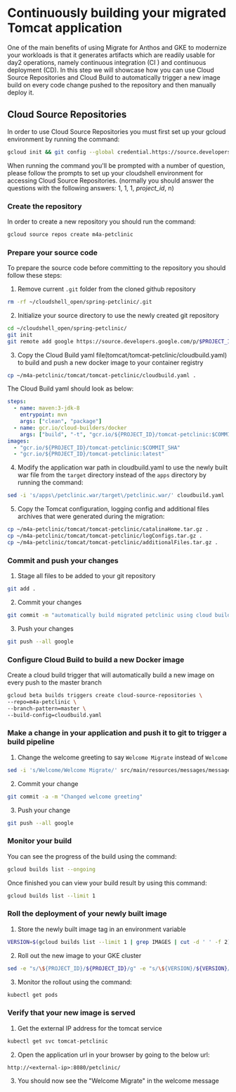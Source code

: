 # Continuously building your migrated Tomcat application
One of the main benefits of using Migrate for Anthos and GKE to modernize your workloads is that it generates artifacts which are readily usable for day2 operations, namely continuous integration (CI ) and continuous deployment (CD). In this step we will showcase how you can use Cloud Source Repositories and Cloud Build to automatically trigger a new image build on every code change pushed to the repository and then manually deploy it.
 
## Cloud Source Repositories
In order to use Cloud Source Repositories you must first set up your gcloud environment by running the command:
``` bash
gcloud init && git config --global credential.https://source.developers.google.com.helper gcloud.sh
```
When running the command you'll be prompted with a number of question, please follow the prompts to set up your cloudshell environment for accessing Cloud Source Repositories. (normally you should answer the questions with the following answers: 1, 1, 1, *project_id*, n)

### Create the repository
In order to create a new repository you should run the command:
``` bash
gcloud source repos create m4a-petclinic
``` 

### Prepare your source code
To prepare the source code before committing to the repository you should follow these steps:
1. Remove current `.git` folder from the cloned github repository
``` bash
rm -rf ~/cloudshell_open/spring-petclinic/.git
```
2. Initialize your source directory to use the newly created git repository
``` bash
cd ~/cloudshell_open/spring-petclinic/
git init
git remote add google https://source.developers.google.com/p/$PROJECT_ID/r/m4a-petclinic
```
3. Copy the Cloud Build yaml file(tomcat/tomcat-petclinic/cloudbuild.yaml) to build and push a new docker image to your container registry
``` bash
cp ~/m4a-petclinic/tomcat/tomcat-petclinic/cloudbuild.yaml .
```
The Cloud Build yaml should look as below:
``` yaml
steps:
  - name: maven:3-jdk-8
    entrypoint: mvn
    args: ["clean", "package"]
  - name: gcr.io/cloud-builders/docker
    args: ["build", "-t", "gcr.io/${PROJECT_ID}/tomcat-petclinic:$COMMIT_SHA", "-t", "gcr.io/${PROJECT_ID}/tomcat-petclinic:latest", "--build-arg=PETCLINIC_WAR_APP=apps/petclinic.war", "."]
images:
  - "gcr.io/${PROJECT_ID}/tomcat-petclinic:$COMMIT_SHA"
  - "gcr.io/${PROJECT_ID}/tomcat-petclinic:latest"
```
4. Modify the application war path in cloudbuild.yaml to use the newly built war file from the `target` directory instead of the `apps` directory by running the command:
``` bash
sed -i 's/apps\/petclinic.war/target\/petclinic.war/' cloudbuild.yaml
```

5. Copy the Tomcat configuration, logging config and additional files archives that were generated during the migration:
``` bash
cp ~/m4a-petclinic/tomcat/tomcat-petclinic/catalinaHome.tar.gz .
cp ~/m4a-petclinic/tomcat/tomcat-petclinic/logConfigs.tar.gz .
cp ~/m4a-petclinic/tomcat/tomcat-petclinic/additionalFiles.tar.gz .
```
### Commit and push your changes
1. Stage all files to be added to your git repository
``` bash
git add .
```
2. Commit your changes
``` bash
git commit -m "automatically build migrated petclinic using cloud build"
```
3. Push your changes
``` bash
git push --all google
```
### Configure Cloud Build to build a new Docker image
Create a cloud build trigger that will automatically build a new image on every push to the master branch
``` bash
gcloud beta builds triggers create cloud-source-repositories \
--repo=m4a-petclinic \
--branch-pattern=master \
--build-config=cloudbuild.yaml
```

### Make a change in your application and push it to git to trigger a build pipeline
1. Change the welcome greeting to say `Welcome Migrate` instead of `Welcome`
``` bash
sed -i 's/Welcome/Welcome Migrate/' src/main/resources/messages/messages.properties
```
2. Commit your change
``` bash
git commit -a -m "Changed welcome greeting"
```
3. Push your change
``` bash
git push --all google
```

### Monitor your build 
You can see the progress of the build using the command:
``` bash
gcloud builds list --ongoing
```
Once finished you can view your build result by using this command:
``` bash
gcloud builds list --limit 1
```

### Roll the deployment of your newly built image
1. Store the newly built image tag in an environment variable
``` bash
VERSION=$(gcloud builds list --limit 1 | grep IMAGES | cut -d ' ' -f 2)
```
2. Roll out the new image to your GKE cluster
``` bash
sed -e "s/\${PROJECT_ID}/${PROJECT_ID}/g" -e "s/\${VERSION}/${VERSION}/g" ~/m4a-petclinic/tomcat/tomcat-petclinic/deployment_spec.yaml | kubectl apply -f -
```
3. Monitor the rollout using the command:
``` bash
kubectl get pods
```
### Verify that your new image is served
1. Get the external IP address for the tomcat service
``` bash
kubectl get svc tomcat-petclinic
```
2. Open the application url in your browser by going to the below url:
```
http://<external-ip>:8080/petclinic/
```
3. You should now see the "Welcome Migrate" in the welcome message
